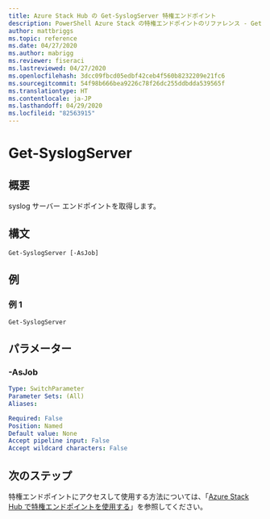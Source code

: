 ```yaml
---
title: Azure Stack Hub の Get-SyslogServer 特権エンドポイント
description: PowerShell Azure Stack の特権エンドポイントのリファレンス - Get-SyslogServer
author: mattbriggs
ms.topic: reference
ms.date: 04/27/2020
ms.author: mabrigg
ms.reviewer: fiseraci
ms.lastreviewed: 04/27/2020
ms.openlocfilehash: 3dcc09fbcd05edbf42ceb4f560b8232209e21fc6
ms.sourcegitcommit: 54f98b666bea9226c78f26dc255ddbdda539565f
ms.translationtype: HT
ms.contentlocale: ja-JP
ms.lasthandoff: 04/29/2020
ms.locfileid: "82563915"
---
```

# <a name="get-syslogserver"></a>Get-SyslogServer

## <a name="synopsis"></a>概要
syslog サーバー エンドポイントを取得します。

## <a name="syntax"></a>構文

```
Get-SyslogServer [-AsJob]
```

## <a name="examples"></a>例

### <a name="example-1"></a>例 1
```
Get-SyslogServer
```

## <a name="parameters"></a>パラメーター

### <a name="-asjob"></a>-AsJob


```yaml
Type: SwitchParameter
Parameter Sets: (All)
Aliases:

Required: False
Position: Named
Default value: None
Accept pipeline input: False
Accept wildcard characters: False
```

## <a name="next-steps"></a>次のステップ

特権エンドポイントにアクセスして使用する方法については、「[Azure Stack Hub で特権エンドポイントを使用する](https://docs.microsoft.com/azure-stack/operator/azure-stack-privileged-endpoint)」を参照してください。
